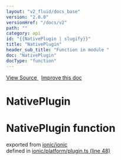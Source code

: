 ```yaml
---
layout: "v2_fluid/docs_base"
version: "2.0.0"
versionHref: "/docs/v2"
path: ""
category: api
id: "{{NativePlugin | slugify}}"
title: "NativePlugin"
header_sub_title: "Function in module "
doc: "NativePlugin"
docType: "function"
---
```



<div class="improve-docs">
  <a href='http://github.com/driftyco/ionic2/tree/master/ionic/platform/plugin.ts#L47'>
    View Source
  </a>
  &nbsp;
  <a href='http://github.com/driftyco/ionic2/edit/master/ionic/platform/plugin.ts#L47'>
    Improve this doc
  </a>
</div>




<h1 class="api-title">

  NativePlugin



</h1>







<h1 class="class export">NativePlugin <span class="type">function</span></h1>
<p class="module">exported from <a href='undefined'>ionic/ionic</a><br/>
defined in <a href="https://github.com/driftyco/ionic2/tree/master/ionic/platform/plugin.ts#L48-L57">ionic/platform/plugin.ts (line 48)</a>
</p>

